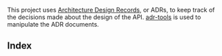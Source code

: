 This project uses [Architecture Design Records], or ADRs, to keep track of the
decisions made about the design of the API. [adr-tools] is used to manipulate
the ADR documents.

<!-- references -->
[Architecture Design Records]: https://github.com/joelparkerhenderson/architecture_decision_record#what-is-an-architecture-decision-record
[adr-tools]: https://github.com/npryce/adr-tools

## Index
